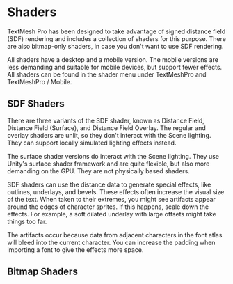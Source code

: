 # Shaders

TextMesh Pro has been designed to take advantage of signed distance field (SDF) rendering and includes a collection of shaders for this purpose. There are also bitmap-only shaders, in case you don't want to use SDF rendering.

All shaders have a desktop and a mobile version. The mobile versions are less demanding and suitable for mobile devices, but support fewer effects. All shaders can be found in the shader menu under TextMeshPro and TextMeshPro / Mobile.

## SDF Shaders

There are three variants of the SDF shader, known as Distance Field, Distance Field (Surface), and Distance Field Overlay. The regular and overlay shaders are unlit, so they don't interact with the Scene lighting. They can support locally simulated lighting effects instead.

The surface shader versions do interact with the Scene lighting. They use Unity's surface shader framework and are quite flexible, but also more demanding on the GPU. They are not physically based shaders.

SDF shaders can use the distance data to generate special effects, like outlines, underlays, and bevels. These effects often increase the visual size of the text. When taken to their extremes, you might see artifacts appear around the edges of character sprites. If this happens, scale down the effects. For example, a soft dilated underlay with large offsets might take things too far.

The artifacts occur because data from adjacent characters in the font atlas will bleed into the current character. You can increase the padding when importing a font to give the effects more space.

## Bitmap Shaders
